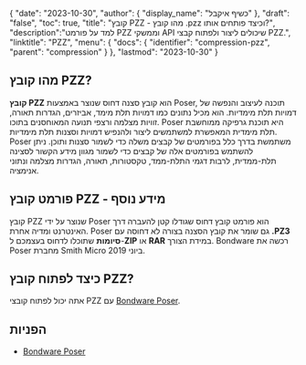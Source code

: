 {
"date": "2023-10-30",
  "author": {
"display_name": "כשיף איקבל"
},
"draft": "false",
"toc": true,
"title": "קובץ PZZ - מהו קובץ .pzz וכיצד פותחים אותו?",
  "description":"למד על פורמט PZZ וממשקי API שיכולים ליצור ולפתוח קבצי PZZ.",
  "linktitle": "PZZ",
  "menu": {
    "docs": {
      "identifier": "compression-pzz",
      "parent": "compression"
}
},
"lastmod": "2023-10-30"
}

## מהו קובץ PZZ?

**קובץ PZZ** הוא קובץ סצנה דחוס שנוצר באמצעות Poser, תוכנה לעיצוב והנפשה של דמויות תלת מימדיות. הוא מכיל נתונים כמו דמויות תלת מימד, אביזרים, הגדרות תאורה, זוויות מצלמה ורצפי תנועה המאוחסנים בתוכו. Poser היא תוכנת גרפיקה ממוחשבת תלת מימדית המאפשרת למשתמשים ליצור ולהנפיש דמויות וסצנות תלת מימדיות. Poser משתמשת בדרך כלל בפורמטים של קבצים משלה כדי לשמור סצנות ותוכן. ניתן להשתמש בפורמטים אלה של קבצים כדי לשמור מגוון מידע הקשור לסצינה תלת-ממדית, לרבות דגמי התלת-ממד, טקסטורות, תאורה, הגדרות מצלמה ונתוני אנימציה.

## פורמט קובץ PZZ - מידע נוסף

קובץ PZZ שנוצר על ידי Poser הוא פורמט קובץ דחוס שגודלו קטן להעברה דרך האינטרנט ומדיה אחרת. Poser גם שומר את קובץ הסצנה בצורה לא דחוסה עם **.PZ3 סיומות** שתוכלו לדחוס בעצמכם ל-**ZIP** או **RAR** במידת הצורך. Bondware רכשה את Poser מחברת Smith Micro ביוני 2019.

## כיצד לפתוח קובץ PZZ?

אתה יכול לפתוח קובצי PZZ עם [Bondware Poser](https://www.posersoftware.com/).

## הפניות

 * [Bondware Poser](https://www.posersoftware.com/)
